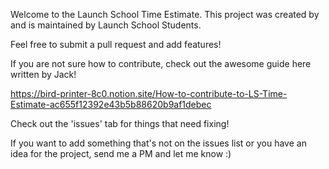 Welcome to the Launch School Time Estimate.
This project was created by and is maintained by Launch School Students.

Feel free to submit a pull request and add features!

If you are not sure how to contribute, check out the awesome guide
here written by Jack! 

https://bird-printer-8c0.notion.site/How-to-contribute-to-LS-Time-Estimate-ac655f12392e43b5b88620b9af1debec

Check out the 'issues' tab for things that need fixing!

If you want to add something that's not on the issues list or you have an idea for the project,
send me a PM and let me know :)
